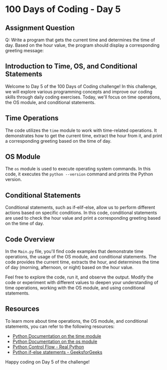 # 100 Days of Coding - Day 5

## Assignment Question

Q: Write a program that gets the current time and determines the time of day. Based on the hour value, the program should display a corresponding greeting message:

## Introduction to Time, OS, and Conditional Statements

Welcome to Day 5 of the 100 Days of Coding challenge! In this challenge, we will explore various programming concepts and improve our coding skills through daily coding exercises. Today, we'll focus on time operations, the OS module, and conditional statements.

## Time Operations

The code utilizes the `time` module to work with time-related operations. It demonstrates how to get the current time, extract the hour from it, and print a corresponding greeting based on the time of day.

## OS Module

The `os` module is used to execute operating system commands. In this code, it executes the `python --version` command and prints the Python version.

## Conditional Statements

Conditional statements, such as if-elif-else, allow us to perform different actions based on specific conditions. In this code, conditional statements are used to check the hour value and print a corresponding greeting based on the time of day.

## Code Overview

In the `Main.py` file, you'll find code examples that demonstrate time operations, the usage of the OS module, and conditional statements. The code provides the current time, extracts the hour, and determines the time of day (morning, afternoon, or night) based on the hour value.

Feel free to explore the code, run it, and observe the output. Modify the code or experiment with different values to deepen your understanding of time operations, working with the OS module, and using conditional statements.

## Resources

To learn more about time operations, the OS module, and conditional statements, you can refer to the following resources:

- [Python Documentation on the time module](https://docs.python.org/3/library/time.html)
- [Python Documentation on the os module](https://docs.python.org/3/library/os.html)
- [Python Control Flow - Real Python](https://realpython.com/tutorials/control-flow/)
- [Python if-else statements - GeeksforGeeks](https://www.geeksforgeeks.org/python-if-else/)

Happy coding on Day 5 of the challenge!

